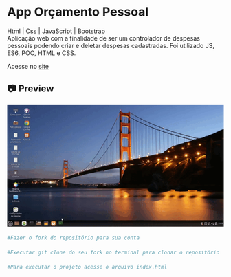 # App Orçamento Pessoal


<p>
Html | Css | JavaScript | Bootstrap<br>
Aplicação web com a finalidade de ser um controlador de despesas pessoais podendo criar e deletar despesas cadastradas. Foi utilizado JS, ES6, POO, HTML e CSS.
</p>

Acesse no [site](https://orcamentopessoal.ml/)<br>

<h2>📷 Preview</h2>

<img src="./cinnamon-20210408-15.gif">

<br>

```bash
#Fazer o fork do repositório para sua conta

#Executar git clone do seu fork no terminal para clonar o repositório

#Para executar o projeto acesse o arquivo index.html
```
